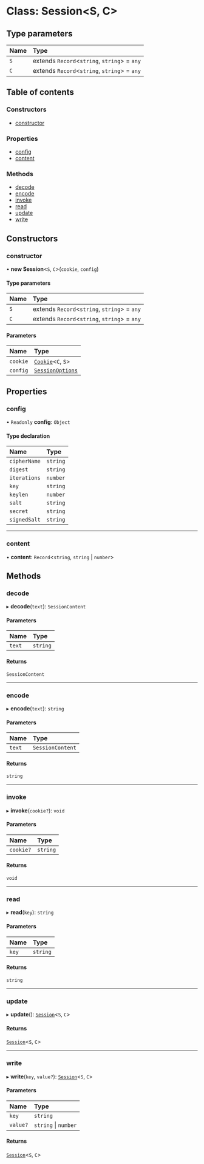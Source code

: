 # Class: Session<S, C\>

## Type parameters

| Name | Type |
| :------ | :------ |
| `S` | extends `Record`<`string`, `string`\> = `any` |
| `C` | extends `Record`<`string`, `string`\> = `any` |

## Table of contents

### Constructors

- [constructor](Session.md#constructor)

### Properties

- [config](Session.md#config)
- [content](Session.md#content)

### Methods

- [decode](Session.md#decode)
- [encode](Session.md#encode)
- [invoke](Session.md#invoke)
- [read](Session.md#read)
- [update](Session.md#update)
- [write](Session.md#write)

## Constructors

### constructor

• **new Session**<`S`, `C`\>(`cookie`, `config`)

#### Type parameters

| Name | Type |
| :------ | :------ |
| `S` | extends `Record`<`string`, `string`\> = `any` |
| `C` | extends `Record`<`string`, `string`\> = `any` |

#### Parameters

| Name | Type |
| :------ | :------ |
| `cookie` | [`Cookie`](Cookie.md)<`C`, `S`\> |
| `config` | [`SessionOptions`](../modules.md#sessionoptions) |

## Properties

### config

• `Readonly` **config**: `Object`

#### Type declaration

| Name | Type |
| :------ | :------ |
| `cipherName` | `string` |
| `digest` | `string` |
| `iterations` | `number` |
| `key` | `string` |
| `keylen` | `number` |
| `salt` | `string` |
| `secret` | `string` |
| `signedSalt` | `string` |

___

### content

• **content**: `Record`<`string`, `string` \| `number`\>

## Methods

### decode

▸ **decode**(`text`): `SessionContent`

#### Parameters

| Name | Type |
| :------ | :------ |
| `text` | `string` |

#### Returns

`SessionContent`

___

### encode

▸ **encode**(`text`): `string`

#### Parameters

| Name | Type |
| :------ | :------ |
| `text` | `SessionContent` |

#### Returns

`string`

___

### invoke

▸ **invoke**(`cookie?`): `void`

#### Parameters

| Name | Type |
| :------ | :------ |
| `cookie?` | `string` |

#### Returns

`void`

___

### read

▸ **read**(`key`): `string`

#### Parameters

| Name | Type |
| :------ | :------ |
| `key` | `string` |

#### Returns

`string`

___

### update

▸ **update**(): [`Session`](Session.md)<`S`, `C`\>

#### Returns

[`Session`](Session.md)<`S`, `C`\>

___

### write

▸ **write**(`key`, `value?`): [`Session`](Session.md)<`S`, `C`\>

#### Parameters

| Name | Type |
| :------ | :------ |
| `key` | `string` |
| `value?` | `string` \| `number` |

#### Returns

[`Session`](Session.md)<`S`, `C`\>
